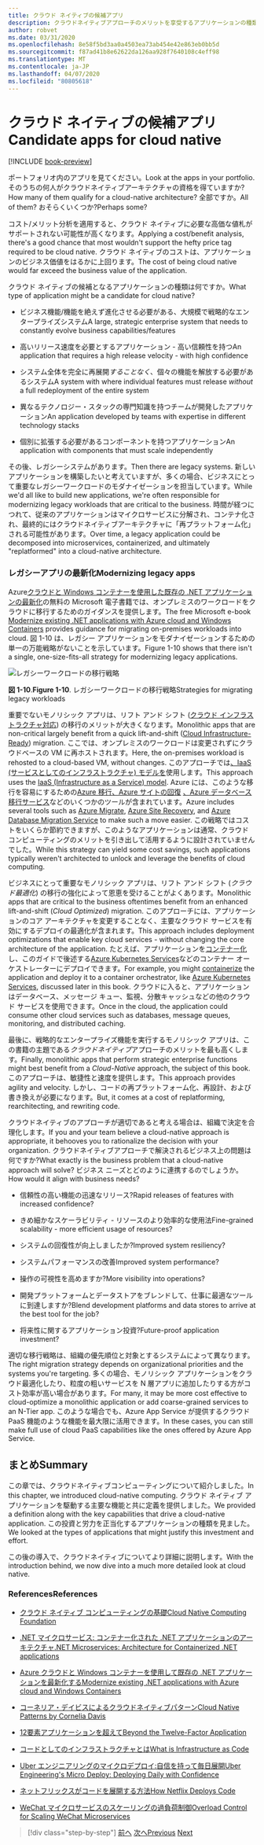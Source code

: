 ```yaml
---
title: クラウド ネイティブの候補アプリ
description: クラウドネイティブアプローチのメリットを享受するアプリケーションの種類を確認する
author: robvet
ms.date: 03/31/2020
ms.openlocfilehash: 8e58f5bd3aa0a4503ea73ab454e42e863eb0bb5d
ms.sourcegitcommit: f87ad41b8e62622da126aa928f7640108c4eff98
ms.translationtype: MT
ms.contentlocale: ja-JP
ms.lasthandoff: 04/07/2020
ms.locfileid: "80805618"
---
```

# <a name="candidate-apps-for-cloud-native"></a><span data-ttu-id="c01de-103">クラウド ネイティブの候補アプリ</span><span class="sxs-lookup"><span data-stu-id="c01de-103">Candidate apps for cloud native</span></span>

[!INCLUDE [book-preview](../../../includes/book-preview.md)]

<span data-ttu-id="c01de-104">ポートフォリオ内のアプリを見てください。</span><span class="sxs-lookup"><span data-stu-id="c01de-104">Look at the apps in your portfolio.</span></span> <span data-ttu-id="c01de-105">そのうちの何人がクラウドネイティブアーキテクチャの資格を得ていますか?</span><span class="sxs-lookup"><span data-stu-id="c01de-105">How many of them qualify for a cloud-native architecture?</span></span> <span data-ttu-id="c01de-106">全部ですか。</span><span class="sxs-lookup"><span data-stu-id="c01de-106">All of them?</span></span> <span data-ttu-id="c01de-107">おそらくいくつか?</span><span class="sxs-lookup"><span data-stu-id="c01de-107">Perhaps some?</span></span>

<span data-ttu-id="c01de-108">コスト/メリット分析を適用すると、クラウド ネイティブに必要な高価な値札がサポートされない可能性が高くなります。</span><span class="sxs-lookup"><span data-stu-id="c01de-108">Applying a cost/benefit analysis, there's a good chance that most wouldn't support the hefty price tag required to be cloud native.</span></span> <span data-ttu-id="c01de-109">クラウド ネイティブのコストは、アプリケーションのビジネス価値をはるかに上回ります。</span><span class="sxs-lookup"><span data-stu-id="c01de-109">The cost of being cloud native would far exceed the business value of the application.</span></span>

<span data-ttu-id="c01de-110">クラウド ネイティブの候補となるアプリケーションの種類は何ですか。</span><span class="sxs-lookup"><span data-stu-id="c01de-110">What type of application might be a candidate for cloud native?</span></span>

- <span data-ttu-id="c01de-111">ビジネス機能/機能を絶えず進化させる必要がある、大規模で戦略的なエンタープライズシステム</span><span class="sxs-lookup"><span data-stu-id="c01de-111">A large, strategic enterprise system that needs to constantly evolve business capabilities/features</span></span>

- <span data-ttu-id="c01de-112">高いリリース速度を必要とするアプリケーション - 高い信頼性を持つ</span><span class="sxs-lookup"><span data-stu-id="c01de-112">An application that requires a high release velocity - with high confidence</span></span>

- <span data-ttu-id="c01de-113">システム全体を完全に再展開*することなく*、個々の機能を解放する必要があるシステム</span><span class="sxs-lookup"><span data-stu-id="c01de-113">A system with where individual features must release *without* a full redeployment of the entire system</span></span>

- <span data-ttu-id="c01de-114">異なるテクノロジー・スタックの専門知識を持つチームが開発したアプリケーション</span><span class="sxs-lookup"><span data-stu-id="c01de-114">An application developed by teams with expertise in different technology stacks</span></span>

- <span data-ttu-id="c01de-115">個別に拡張する必要があるコンポーネントを持つアプリケーション</span><span class="sxs-lookup"><span data-stu-id="c01de-115">An application with components that must scale independently</span></span>

<span data-ttu-id="c01de-116">その後、レガシーシステムがあります。</span><span class="sxs-lookup"><span data-stu-id="c01de-116">Then there are legacy systems.</span></span> <span data-ttu-id="c01de-117">新しいアプリケーションを構築したいと考えていますが、多くの場合、ビジネスにとって重要なレガシーワークロードのモダナイゼーションを担当しています。</span><span class="sxs-lookup"><span data-stu-id="c01de-117">While we'd all like to build new applications, we're often responsible for modernizing legacy workloads that are critical to the business.</span></span> <span data-ttu-id="c01de-118">時間が経つにつれて、従来のアプリケーションはマイクロサービスに分解され、コンテナ化され、最終的にはクラウドネイティブアーキテクチャに「再プラットフォーム化」される可能性があります。</span><span class="sxs-lookup"><span data-stu-id="c01de-118">Over time, a legacy application could be decomposed into microservices, containerized, and ultimately "replatformed" into a cloud-native architecture.</span></span>

### <a name="modernizing-legacy-apps"></a><span data-ttu-id="c01de-119">レガシーアプリの最新化</span><span class="sxs-lookup"><span data-stu-id="c01de-119">Modernizing legacy apps</span></span>

<span data-ttu-id="c01de-120">Azure[クラウドと Windows コンテナーを使用した既存の .NET アプリケーションの最新化](https://dotnet.microsoft.com/download/thank-you/modernizing-existing-net-apps-ebook)の無料の Microsoft 電子書籍では、オンプレミスのワークロードをクラウドに移行するためのガイダンスを提供します。</span><span class="sxs-lookup"><span data-stu-id="c01de-120">The free Microsoft e-book [Modernize existing .NET applications with Azure cloud and Windows Containers](https://dotnet.microsoft.com/download/thank-you/modernizing-existing-net-apps-ebook) provides guidance for migrating on-premises workloads into cloud.</span></span> <span data-ttu-id="c01de-121">図 1-10 は、レガシー アプリケーションをモダナイゼーションするための単一の万能戦略がないことを示しています。</span><span class="sxs-lookup"><span data-stu-id="c01de-121">Figure 1-10 shows that there isn't a single, one-size-fits-all strategy for modernizing legacy applications.</span></span>

![レガシーワークロードの移行戦略](./media/strategies-for-migrating-legacy-workloads.png)

<span data-ttu-id="c01de-123">**図 1-10**.</span><span class="sxs-lookup"><span data-stu-id="c01de-123">**Figure 1-10**.</span></span> <span data-ttu-id="c01de-124">レガシーワークロードの移行戦略</span><span class="sxs-lookup"><span data-stu-id="c01de-124">Strategies for migrating legacy workloads</span></span>

<span data-ttu-id="c01de-125">重要でないモノリシック アプリは、リフト アンド シフト ([クラウド インフラストラクチャ対応](../modernize-with-azure-containers/lift-and-shift-existing-apps-azure-iaas.md)) の移行のメリットが大きくなります。</span><span class="sxs-lookup"><span data-stu-id="c01de-125">Monolithic apps that are non-critical largely benefit from a quick lift-and-shift ([Cloud Infrastructure-Ready](../modernize-with-azure-containers/lift-and-shift-existing-apps-azure-iaas.md)) migration.</span></span> <span data-ttu-id="c01de-126">ここでは、オンプレミスのワークロードは変更されずにクラウドベースの VM に再ホストされます。</span><span class="sxs-lookup"><span data-stu-id="c01de-126">Here, the on-premises workload is rehosted to a cloud-based VM, without changes.</span></span> <span data-ttu-id="c01de-127">このアプローチでは[、IaaS (サービスとしてのインフラストラクチャ) モデルを](https://azure.microsoft.com/overview/what-is-iaas/)使用します。</span><span class="sxs-lookup"><span data-stu-id="c01de-127">This approach uses the [IaaS (Infrastructure as a Service) model](https://azure.microsoft.com/overview/what-is-iaas/).</span></span> <span data-ttu-id="c01de-128">Azure には、このような移行を容易にするための[Azure 移行](https://azure.microsoft.com/services/azure-migrate/)[、Azure サイトの回復](https://azure.microsoft.com/services/site-recovery/) [、Azure データベース移行サービス](https://azure.microsoft.com/campaigns/database-migration/)などのいくつかのツールが含まれています。</span><span class="sxs-lookup"><span data-stu-id="c01de-128">Azure includes several tools such as [Azure Migrate](https://azure.microsoft.com/services/azure-migrate/), [Azure Site Recovery](https://azure.microsoft.com/services/site-recovery/), and [Azure Database Migration Service](https://azure.microsoft.com/campaigns/database-migration/) to make such a move easier.</span></span> <span data-ttu-id="c01de-129">この戦略ではコストをいくらか節約できますが、このようなアプリケーションは通常、クラウド コンピューティングのメリットを引き出して活用するように設計されていませんでした。</span><span class="sxs-lookup"><span data-stu-id="c01de-129">While this strategy can yield some cost savings, such applications typically weren't architected to unlock and leverage the benefits of cloud computing.</span></span>

<span data-ttu-id="c01de-130">ビジネスにとって重要なモノリシック アプリは、リフト アンド シフト (*クラウド最適化*) の移行の強化によって恩恵を受けることがよくあります。</span><span class="sxs-lookup"><span data-stu-id="c01de-130">Monolithic apps that are critical to the business oftentimes benefit from an enhanced lift-and-shift (*Cloud Optimized*) migration.</span></span> <span data-ttu-id="c01de-131">このアプローチには、アプリケーションのコア アーキテクチャを変更することなく、主要なクラウド サービスを有効にするデプロイの最適化が含まれます。</span><span class="sxs-lookup"><span data-stu-id="c01de-131">This approach includes deployment optimizations that enable key cloud services - without changing the core architecture of the application.</span></span> <span data-ttu-id="c01de-132">たとえば、アプリケーションを[コンテナー化](https://docs.microsoft.com/virtualization/windowscontainers/about/)し、このガイドで後述する[Azure Kubernetes Services](https://azure.microsoft.com/services/kubernetes-service/)などのコンテナー オーケストレーターにデプロイできます。</span><span class="sxs-lookup"><span data-stu-id="c01de-132">For example, you might [containerize](https://docs.microsoft.com/virtualization/windowscontainers/about/) the application and deploy it to a container orchestrator, like [Azure Kubernetes Services](https://azure.microsoft.com/services/kubernetes-service/), discussed later in this book.</span></span> <span data-ttu-id="c01de-133">クラウドに入ると、アプリケーションはデータベース、メッセージ キュー、監視、分散キャッシュなどの他のクラウド サービスを使用できます。</span><span class="sxs-lookup"><span data-stu-id="c01de-133">Once in the cloud, the application could consume other cloud services such as databases, message queues, monitoring, and distributed caching.</span></span>

<span data-ttu-id="c01de-134">最後に、戦略的なエンタープライズ機能を実行するモノリシック アプリは、この書籍の主題である*クラウドネイティブ*アプローチのメリットを最も高くします。</span><span class="sxs-lookup"><span data-stu-id="c01de-134">Finally, monolithic apps that perform strategic enterprise functions might best benefit from a *Cloud-Native* approach, the subject of this book.</span></span> <span data-ttu-id="c01de-135">このアプローチは、敏捷性と速度を提供します。</span><span class="sxs-lookup"><span data-stu-id="c01de-135">This approach provides agility and velocity.</span></span> <span data-ttu-id="c01de-136">しかし、コードの再プラットフォーム化、再設計、および書き換えが必要になります。</span><span class="sxs-lookup"><span data-stu-id="c01de-136">But, it comes at a cost of replatforming, rearchitecting, and rewriting code.</span></span>

<span data-ttu-id="c01de-137">クラウドネイティブのアプローチが適切であると考える場合は、組織で決定を合理化します。</span><span class="sxs-lookup"><span data-stu-id="c01de-137">If you and your team believe a cloud-native approach is appropriate, it behooves you to rationalize the decision with your organization.</span></span> <span data-ttu-id="c01de-138">クラウドネイティブアプローチで解決されるビジネス上の問題は何ですか?</span><span class="sxs-lookup"><span data-stu-id="c01de-138">What exactly is the business problem that a cloud-native approach will solve?</span></span> <span data-ttu-id="c01de-139">ビジネス ニーズとどのように連携するのでしょうか。</span><span class="sxs-lookup"><span data-stu-id="c01de-139">How would it align with business needs?</span></span>

- <span data-ttu-id="c01de-140">信頼性の高い機能の迅速なリリース?</span><span class="sxs-lookup"><span data-stu-id="c01de-140">Rapid releases of features with increased confidence?</span></span>

- <span data-ttu-id="c01de-141">きめ細かなスケーラビリティ - リソースのより効率的な使用法</span><span class="sxs-lookup"><span data-stu-id="c01de-141">Fine-grained scalability - more efficient usage of resources?</span></span>

- <span data-ttu-id="c01de-142">システムの回復性が向上しましたか?</span><span class="sxs-lookup"><span data-stu-id="c01de-142">Improved system resiliency?</span></span>

- <span data-ttu-id="c01de-143">システムパフォーマンスの改善</span><span class="sxs-lookup"><span data-stu-id="c01de-143">Improved system performance?</span></span>

- <span data-ttu-id="c01de-144">操作の可視性を高めますか?</span><span class="sxs-lookup"><span data-stu-id="c01de-144">More visibility into operations?</span></span>

- <span data-ttu-id="c01de-145">開発プラットフォームとデータストアをブレンドして、仕事に最適なツールに到達しますか?</span><span class="sxs-lookup"><span data-stu-id="c01de-145">Blend development platforms and data stores to arrive at the best tool for the job?</span></span>

- <span data-ttu-id="c01de-146">将来性に関するアプリケーション投資?</span><span class="sxs-lookup"><span data-stu-id="c01de-146">Future-proof application investment?</span></span>

<span data-ttu-id="c01de-147">適切な移行戦略は、組織の優先順位と対象とするシステムによって異なります。</span><span class="sxs-lookup"><span data-stu-id="c01de-147">The right migration strategy depends on organizational priorities and the systems you're targeting.</span></span> <span data-ttu-id="c01de-148">多くの場合、モノリシック アプリケーションをクラウド最適化したり、粒度の粗いサービスを N 層アプリに追加したりする方がコスト効率が高い場合があります。</span><span class="sxs-lookup"><span data-stu-id="c01de-148">For many, it may be more cost effective to cloud-optimize a monolithic application or add coarse-grained services to an N-Tier app.</span></span> <span data-ttu-id="c01de-149">このような場合でも、Azure App Service が提供するクラウド PaaS 機能のような機能を最大限に活用できます。</span><span class="sxs-lookup"><span data-stu-id="c01de-149">In these cases, you can still make full use of cloud PaaS capabilities like the ones offered by Azure App Service.</span></span>

## <a name="summary"></a><span data-ttu-id="c01de-150">まとめ</span><span class="sxs-lookup"><span data-stu-id="c01de-150">Summary</span></span>

<span data-ttu-id="c01de-151">この章では、クラウドネイティブコンピューティングについて紹介しました。</span><span class="sxs-lookup"><span data-stu-id="c01de-151">In this chapter, we introduced cloud-native computing.</span></span> <span data-ttu-id="c01de-152">クラウド ネイティブ アプリケーションを駆動する主要な機能と共に定義を提供しました。</span><span class="sxs-lookup"><span data-stu-id="c01de-152">We provided a definition along with the key capabilities that drive a cloud-native application.</span></span> <span data-ttu-id="c01de-153">この投資と労力を正当化するアプリケーションの種類を見ました。</span><span class="sxs-lookup"><span data-stu-id="c01de-153">We looked at the types of applications that might justify this investment and effort.</span></span>

<span data-ttu-id="c01de-154">この後の導入で、クラウドネイティブについてより詳細に説明します。</span><span class="sxs-lookup"><span data-stu-id="c01de-154">With the introduction behind, we now dive into a much more detailed look at cloud native.</span></span>

### <a name="references"></a><span data-ttu-id="c01de-155">References</span><span class="sxs-lookup"><span data-stu-id="c01de-155">References</span></span>

- [<span data-ttu-id="c01de-156">クラウド ネイティブ コンピューティングの基礎</span><span class="sxs-lookup"><span data-stu-id="c01de-156">Cloud Native Computing Foundation</span></span>](https://www.cncf.io/)

- [<span data-ttu-id="c01de-157">.NET マイクロサービス: コンテナー化された .NET アプリケーションのアーキテクチャ</span><span class="sxs-lookup"><span data-stu-id="c01de-157">.NET Microservices: Architecture for Containerized .NET applications</span></span>](https://dotnet.microsoft.com/download/thank-you/microservices-architecture-ebook)

- [<span data-ttu-id="c01de-158">Azure クラウドと Windows コンテナーを使用して既存の .NET アプリケーションを最新化する</span><span class="sxs-lookup"><span data-stu-id="c01de-158">Modernize existing .NET applications with Azure cloud and Windows Containers</span></span>](https://dotnet.microsoft.com/download/thank-you/modernizing-existing-net-apps-ebook)

- [<span data-ttu-id="c01de-159">コーネリア・デイビスによるクラウドネイティブパターン</span><span class="sxs-lookup"><span data-stu-id="c01de-159">Cloud Native Patterns by Cornelia Davis</span></span>](https://www.manning.com/books/cloud-native-patterns)

- [<span data-ttu-id="c01de-160">12要素アプリケーションを超えて</span><span class="sxs-lookup"><span data-stu-id="c01de-160">Beyond the Twelve-Factor Application</span></span>](https://content.pivotal.io/blog/beyond-the-twelve-factor-app)

- [<span data-ttu-id="c01de-161">コードとしてのインフラストラクチャとは</span><span class="sxs-lookup"><span data-stu-id="c01de-161">What is Infrastructure as Code</span></span>](https://docs.microsoft.com/azure/devops/learn/what-is-infrastructure-as-code)

- [<span data-ttu-id="c01de-162">Uber エンジニアリングのマイクロデプロイ:自信を持って毎日展開</span><span class="sxs-lookup"><span data-stu-id="c01de-162">Uber Engineering's Micro Deploy: Deploying Daily with Confidence</span></span>](https://eng.uber.com/micro-deploy/)

- [<span data-ttu-id="c01de-163">ネットフリックスがコードを展開する方法</span><span class="sxs-lookup"><span data-stu-id="c01de-163">How Netflix Deploys Code</span></span>](https://www.infoq.com/news/2013/06/netflix/)

- [<span data-ttu-id="c01de-164">WeChat マイクロサービスのスケーリングの過負荷制御</span><span class="sxs-lookup"><span data-stu-id="c01de-164">Overload Control for Scaling WeChat Microservices</span></span>](https://www.cs.columbia.edu/~ruigu/papers/socc18-final100.pdf)

>[!div class="step-by-step"]
><span data-ttu-id="c01de-165">[前へ](definition.md)
>[次へ](introduce-eshoponcontainers-reference-app.md)</span><span class="sxs-lookup"><span data-stu-id="c01de-165">[Previous](definition.md)
[Next](introduce-eshoponcontainers-reference-app.md)</span></span>
